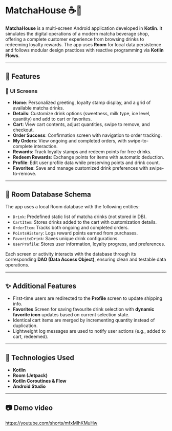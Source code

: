 # MatchaHouse ☕📱

**MatchaHouse** is a multi-screen Android application developed in **Kotlin**. It simulates the digital operations of a modern matcha beverage shop, offering a complete customer experience from browsing drinks to redeeming loyalty rewards. The app uses **Room** for local data persistence and follows modular design practices with reactive programming via **Kotlin Flows**.

---

## 🧩 Features

### 📱 UI Screens
- **Home**: Personalized greeting, loyalty stamp display, and a grid of available matcha drinks.
- **Details**: Customize drink options (sweetness, milk type, ice level, quantity) and add to cart or favorites.
- **Cart**: View cart contents, adjust quantities, swipe to remove, and checkout.
- **Order Success**: Confirmation screen with navigation to order tracking.
- **My Orders**: View ongoing and completed orders, with swipe-to-complete interaction.
- **Rewards**: Track loyalty stamps and redeem points for free drinks.
- **Redeem Rewards**: Exchange points for items with automatic deduction.
- **Profile**: Edit user profile data while preserving points and drink count.
- **Favorites**: Save and manage customized drink preferences with swipe-to-remove.

---

## 💾 Room Database Schema

The app uses a local Room database with the following entities:

- `Drink`: Predefined static list of matcha drinks (not stored in DB).
- `CartItem`: Stores drinks added to the cart with customization details.
- `OrderItem`: Tracks both ongoing and completed orders.
- `PointsHistory`: Logs reward points earned from purchases.
- `FavoriteDrink`: Saves unique drink configurations.
- `UserProfile`: Stores user information, loyalty progress, and preferences.

Each screen or activity interacts with the database through its corresponding **DAO (Data Access Object)**, ensuring clean and testable data operations.

---

## ✨ Additional Features

- First-time users are redirected to the **Profile** screen to update shipping info.
- **Favorites** Screen for saving favourite drink selection with **dynamic favorite icon** updates based on current selection state.
- Identical cart items are merged by incrementing quantity instead of duplication.
- Lightweight log messages are used to notify user actions (e.g., added to cart, redeemed).

---

## 🚀 Technologies Used

- **Kotlin**
- **Room (Jetpack)**
- **Kotlin Coroutines & Flow**
- **Android Studio**

---

## 📷 Demo video
https://youtube.com/shorts/mfxMIhKMuHw


